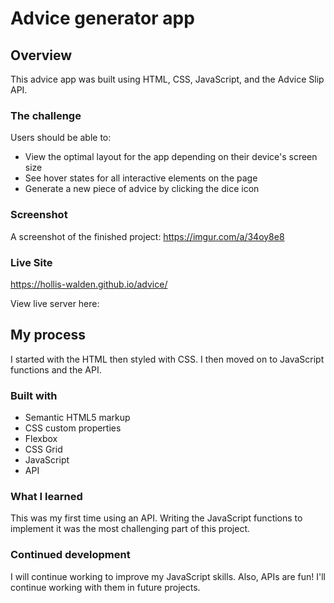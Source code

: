 # Advice generator app

## Overview
This advice app was built using HTML, CSS, JavaScript, and the Advice Slip API.

### The challenge

Users should be able to:

- View the optimal layout for the app depending on their device's screen size
- See hover states for all interactive elements on the page
- Generate a new piece of advice by clicking the dice icon

### Screenshot

A screenshot of the finished project: https://imgur.com/a/34oy8e8


### Live Site

 https://hollis-walden.github.io/advice/

View live server here: 


## My process

I started with the HTML then styled with CSS. 
I then moved on to JavaScript functions and the API. 
### Built with


- Semantic HTML5 markup
- CSS custom properties
- Flexbox
- CSS Grid
- JavaScript
- API

### What I learned

This was my first time using an API. Writing the JavaScript functions to implement it was the most challenging part of this project.


### Continued development
I will continue working to improve my JavaScript skills. Also, APIs are fun! I'll continue working with them in future projects.
